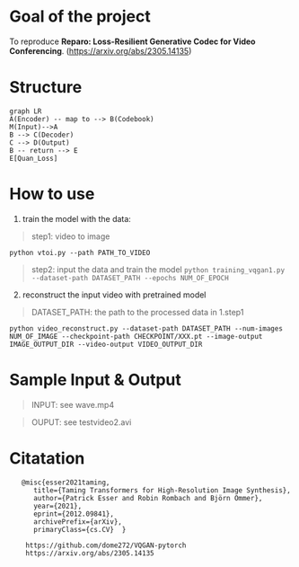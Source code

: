 #  Goal of the project
To reproduce **Reparo: Loss-Resilient Generative Codec for Video Conferencing**.
(https://arxiv.org/abs/2305.14135)

# Structure
```mermaid
graph LR
A(Encoder) -- map to --> B(Codebook)
M(Input)-->A
B --> C(Decoder)
C --> D(Output)
B -- return --> E
E[Quan_Loss]
```
# How to use
1. train the model with the data:


> step1: video to image

`python vtoi.py --path PATH_TO_VIDEO`



> step2: input the data and train the model
> `python training_vqgan1.py --dataset-path DATASET_PATH --epochs NUM_OF_EPOCH`

2. reconstruct the input video with pretrained model

> DATASET_PATH: the path to the processed data in 1.step1

 `python video_reconstruct.py --dataset-path DATASET_PATH --num-images NUM_OF_IMAGE --checkpoint-path CHECKPOINT/XXX.pt --image-output IMAGE_OUTPUT_DIR --video-output VIDEO_OUTPUT_DIR`

# Sample Input & Output

> INPUT: 
see wave.mp4

> OUPUT: 
> see testvideo2.avi

# Citatation




       @misc{esser2021taming,
          title={Taming Transformers for High-Resolution Image Synthesis}, 
          author={Patrick Esser and Robin Rombach and Björn Ommer},
          year={2021},
          eprint={2012.09841},
          archivePrefix={arXiv},
          primaryClass={cs.CV} 	}

		https://github.com/dome272/VQGAN-pytorch
		https://arxiv.org/abs/2305.14135
